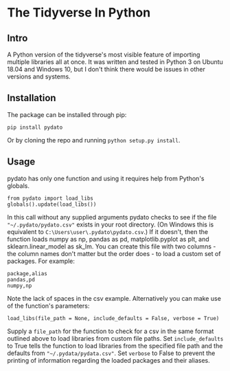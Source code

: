 # The Tidyverse In Python

## Intro

A Python version of the tidyverse's most visible feature of importing multiple libraries all at once. It was written and tested in Python 3 on Ubuntu 18.04 and Windows 10, but I don't think there would be issues in other versions and systems.

## Installation

The package can be installed through pip:

`pip install pydato`

Or by cloning the repo and running `python setup.py install`.

## Usage

pydato has only one function and using it requires help from Python's globals.

```
from pydato import load_libs
globals().update(load_libs())
```

In this call without any supplied arguments pydato checks to see if the file `"~/.pydato/pydato.csv"` exists in your root directory. (On Windows this is equivalent to `C:\Users\user\.pydato\pydato.csv`.) If it doesn't, then the function loads numpy as np, pandas as pd, matplotlib.pyplot as plt, and sklearn.linear_model as sk_lm. You can create this file with two columns - the column names don't matter but the order does - to load a custom set of packages. For example:

```
package,alias
pandas,pd
numpy,np
```

Note the lack of spaces in the csv example. Alternatively you can make use of the function's parameters:

`load_libs(file_path = None, include_defaults = False, verbose = True)`

Supply a `file_path` for the function to check for a csv in the same format outlined above to load libraries from custom file paths. Set `include_defaults` to True tells the function to load libraries from the specified file path and the defaults from `"~/.pydata/pydata.csv"`. Set `verbose` to False to prevent the printing of information regarding the loaded packages and their aliases. 


